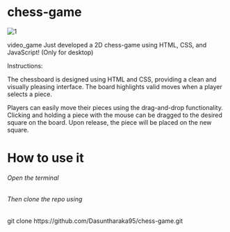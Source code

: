 # chess-game
![1](https://github.com/Dasuntharaka95/chess-game/assets/122387572/6c298c0e-04b5-4e48-919a-9f7c20532f46)

video_game Just developed a 2D chess-game using HTML, CSS, and JavaScript! (Only for desktop)

Instructions:

The chessboard is designed using HTML and CSS, providing a clean and visually pleasing interface. The board highlights valid moves when a player selects a piece.

Players can easily move their pieces using the drag-and-drop functionality. Clicking and holding a piece with the mouse can be dragged to the desired square on the board. Upon release, the piece will be placed on the new square.

<h1>How to use it</h1>
<h6>Open the terminal</h6>
<h6>Then clone the repo using</h6>
git clone https://github.com/Dasuntharaka95/chess-game.git

